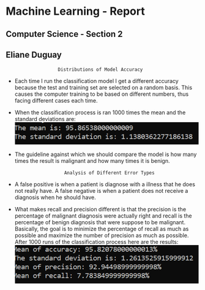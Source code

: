 ﻿# Machine Learning - Report 
## Computer Science - Section 2
## Eliane Duguay

                       Distributions of Model Accuracy

- Each time I run the classification model I get a different accuracy because the test and training set are selected on a random basis. This causes the computer training to be based on different numbers, thus facing different cases each time.
- When the classification process is ran 1000 times the mean and the standard deviations are:
![(mean and std)](./images/mean.PNG)

- The guideline against which we should compare the model is how many times the result is malignant and how many times it is benign.

                        Analysis of Different Error Types
                        
- A false positive is when a patient is diagnose with a illness that he does not really have. A false negative is when a patient does not receive a diagnosis when he should have. 
- What makes recall and precision different is that the precision is the percentage of malignant diagnosis were actually right and recall is the percentage of benign diagnosis that were suppose to be malignant. Basically, the goal is to minimize the percentage of recall as much as possible and maximize the number of precision as much as possible. After 1000 runs of the classification process here are the results: 
![(Precision)](./images/Precision.PNG)
